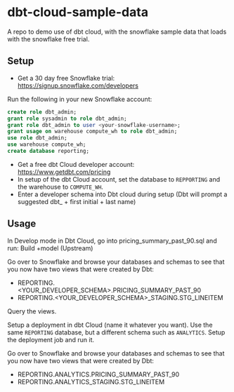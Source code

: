 # dbt-cloud-sample-data
A repo to demo use of dbt cloud, with the snowflake sample data that loads with the snowflake free trial.

## Setup

* Get a 30 day free Snowflake trial: https://signup.snowflake.com/developers

Run the following in your new Snowflake account:
```sql
create role dbt_admin;
grant role sysadmin to role dbt_admin;
grant role dbt_admin to user <your-snowflake-username>;
grant usage on warehouse compute_wh to role dbt_admin;
use role dbt_admin;
use warehouse compute_wh;
create database reporting;
```

* Get a free dbt Cloud developer account: https://www.getdbt.com/pricing
* In setup of the dbt Cloud account, set the database to `REPPORTING` and the warehouse to `COMPUTE_WH`.
* Enter a developer schema into Dbt cloud during setup (Dbt will prompt a suggested dbt_ + first initial + last name)

## Usage

In Develop mode in Dbt Cloud, go into pricing_summary_past_90.sql and run:
    Build +model (Upstream)

Go over to Snowflake and browse your databases and schemas to see that you now have two views that were created by Dbt:
* REPORTING.<YOUR_DEVELOPER_SCHEMA>.PRICING_SUMMARY_PAST_90
* REPORTING.<YOUR_DEVELOPER_SCHEMA>_STAGING.STG_LINEITEM

Query the views.

Setup a deployment in dbt Cloud (name it whatever you want).  Use the same `REPORTING` database, but a different schema such as `ANALYTICS`. Setup the deployment job and run it.

Go over to Snowflake and browse your databases and schemas to see that you now have two views that were created by Dbt:
* REPORTING.ANALYTICS.PRICING_SUMMARY_PAST_90
* REPORTING.ANALYTICS_STAGING.STG_LINEITEM

